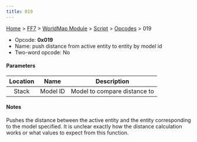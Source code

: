 ```yaml
---
title: 019
---
```


[Home](../../../../Main%20Page.md) > [FF7](../../../../FF7.md) > [WorldMap Module](../../../WorldMap%20Module.md) > [Script](../../Script.md) > [Opcodes](../Opcodes.md) > 019

-   Opcode: **0x019**
-   Name: push distance from active entity to entity by model id
-   Two-word opcode: No

#### Parameters

| Location |   Name   |         Description          |
|:--------:|:--------:|:----------------------------:|
|  Stack   | Model ID | Model to compare distance to |

#### Notes

Pushes the distance between the active entity and the entity
corresponding to the model specified. It is unclear exactly how the
distance calculation works or what values to expect from this function.
